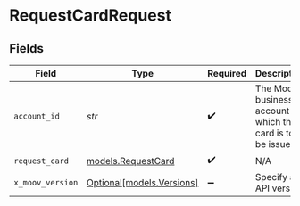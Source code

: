 # RequestCardRequest


## Fields

| Field                                                         | Type                                                          | Required                                                      | Description                                                   |
| ------------------------------------------------------------- | ------------------------------------------------------------- | ------------------------------------------------------------- | ------------------------------------------------------------- |
| `account_id`                                                  | *str*                                                         | :heavy_check_mark:                                            | The Moov business account for which the card is to be issued. |
| `request_card`                                                | [models.RequestCard](../models/requestcard.md)                | :heavy_check_mark:                                            | N/A                                                           |
| `x_moov_version`                                              | [Optional[models.Versions]](../models/versions.md)            | :heavy_minus_sign:                                            | Specify an API version.                                       |